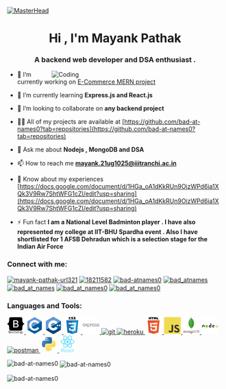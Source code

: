 [![MasterHead](https://i.postimg.cc/9FNzKDqh/github-header-image.png)](https://bad-at-names0.io)
<h1 align="center">Hi , I'm Mayank Pathak</h1>
<h3 align="center">A backend web developer and DSA enthusiast .</h3>
<img align="right" alt="Coding" width="400" src="https://camo.githubusercontent.com/87e7db51257fa949fb47ba8abe22ba884ee407733f489cc8a96264b24188f577/68747470733a2f2f692e696d6775722e636f6d2f724c46694172352e676966">

- 🔭 I’m currently working on [E-Commerce MERN project](https://github.com/bad-at-names0/E-Commerce-Backend-API)

- 🌱 I’m currently learning **Express.js and React.js**

- 👯 I’m looking to collaborate on **any backend project**

- 👨‍💻 All of my projects are available at [https://github.com/bad-at-names0?tab=repositories](https://github.com/bad-at-names0?tab=repositories)

- 💬 Ask me about **Nodejs , MongoDB and DSA**

- 📫 How to reach me **mayank.21ug1025@iiitranchi.ac.in**

- 📄 Know about my experiences [https://docs.google.com/document/d/1HGa_oA1dKkRUn9OizWPd6ia1XQk3V9Rw7ShtWFG1cZI/edit?usp=sharing](https://docs.google.com/document/d/1HGa_oA1dKkRUn9OizWPd6ia1XQk3V9Rw7ShtWFG1cZI/edit?usp=sharing)

- ⚡ Fun fact **I am a National Level Badminton player . I have also represented my college at IIT-BHU Spardha event . Also I have shortlisted for 1 AFSB Dehradun which is a selection stage for the Indian Air Force**

<h3 align="left">Connect with me:</h3>
<p align="left">
<a href="https://linkedin.com/in/mayank-pathak-url321" target="blank"><img align="center" src="https://raw.githubusercontent.com/rahuldkjain/github-profile-readme-generator/master/src/images/icons/Social/linked-in-alt.svg" alt="mayank-pathak-url321" height="30" width="40" /></a>
<a href="https://stackoverflow.com/users/18211582" target="blank"><img align="center" src="https://raw.githubusercontent.com/rahuldkjain/github-profile-readme-generator/master/src/images/icons/Social/stack-overflow.svg" alt="18211582" height="30" width="40" /></a>
<a href="https://codesandbox.com/bad-atnames0" target="blank"><img align="center" src="https://raw.githubusercontent.com/rahuldkjain/github-profile-readme-generator/master/src/images/icons/Social/codesandbox.svg" alt="bad-atnames0" height="30" width="40" /></a>
<a href="https://www.codechef.com/users/bad_atnames" target="blank"><img align="center" src="https://cdn.jsdelivr.net/npm/simple-icons@3.1.0/icons/codechef.svg" alt="bad_atnames" height="30" width="40" /></a>
<a href="https://www.hackerrank.com/bad_at_names" target="blank"><img align="center" src="https://raw.githubusercontent.com/rahuldkjain/github-profile-readme-generator/master/src/images/icons/Social/hackerrank.svg" alt="bad_at_names" height="30" width="40" /></a>
<a href="https://codeforces.com/profile/bad_at_names0" target="blank"><img align="center" src="https://raw.githubusercontent.com/rahuldkjain/github-profile-readme-generator/master/src/images/icons/Social/codeforces.svg" alt="bad_at_names0" height="30" width="40" /></a>
<a href="https://www.leetcode.com/bad_at_names0" target="blank"><img align="center" src="https://raw.githubusercontent.com/rahuldkjain/github-profile-readme-generator/master/src/images/icons/Social/leet-code.svg" alt="bad_at_names0" height="30" width="40" /></a>
</p>

<h3 align="left">Languages and Tools:</h3>
<p align="left"> <a href="https://getbootstrap.com" target="_blank" rel="noreferrer"> <img src="https://raw.githubusercontent.com/devicons/devicon/master/icons/bootstrap/bootstrap-plain-wordmark.svg" alt="bootstrap" width="40" height="40"/> </a> <a href="https://www.cprogramming.com/" target="_blank" rel="noreferrer"> <img src="https://raw.githubusercontent.com/devicons/devicon/master/icons/c/c-original.svg" alt="c" width="40" height="40"/> </a> <a href="https://www.w3schools.com/cpp/" target="_blank" rel="noreferrer"> <img src="https://raw.githubusercontent.com/devicons/devicon/master/icons/cplusplus/cplusplus-original.svg" alt="cplusplus" width="40" height="40"/> </a> <a href="https://www.w3schools.com/css/" target="_blank" rel="noreferrer"> <img src="https://raw.githubusercontent.com/devicons/devicon/master/icons/css3/css3-original-wordmark.svg" alt="css3" width="40" height="40"/> </a> <a href="https://expressjs.com" target="_blank" rel="noreferrer"> <img src="https://raw.githubusercontent.com/devicons/devicon/master/icons/express/express-original-wordmark.svg" alt="express" width="40" height="40"/> </a> <a href="https://git-scm.com/" target="_blank" rel="noreferrer"> <img src="https://www.vectorlogo.zone/logos/git-scm/git-scm-icon.svg" alt="git" width="40" height="40"/> </a> <a href="https://heroku.com" target="_blank" rel="noreferrer"> <img src="https://www.vectorlogo.zone/logos/heroku/heroku-icon.svg" alt="heroku" width="40" height="40"/> </a> <a href="https://www.w3.org/html/" target="_blank" rel="noreferrer"> <img src="https://raw.githubusercontent.com/devicons/devicon/master/icons/html5/html5-original-wordmark.svg" alt="html5" width="40" height="40"/> </a> <a href="https://developer.mozilla.org/en-US/docs/Web/JavaScript" target="_blank" rel="noreferrer"> <img src="https://raw.githubusercontent.com/devicons/devicon/master/icons/javascript/javascript-original.svg" alt="javascript" width="40" height="40"/> </a> <a href="https://www.mongodb.com/" target="_blank" rel="noreferrer"> <img src="https://raw.githubusercontent.com/devicons/devicon/master/icons/mongodb/mongodb-original-wordmark.svg" alt="mongodb" width="40" height="40"/> </a> <a href="https://nodejs.org" target="_blank" rel="noreferrer"> <img src="https://raw.githubusercontent.com/devicons/devicon/master/icons/nodejs/nodejs-original-wordmark.svg" alt="nodejs" width="40" height="40"/> </a> <a href="https://postman.com" target="_blank" rel="noreferrer"> <img src="https://www.vectorlogo.zone/logos/getpostman/getpostman-icon.svg" alt="postman" width="40" height="40"/> </a> <a href="https://www.python.org" target="_blank" rel="noreferrer"> <img src="https://raw.githubusercontent.com/devicons/devicon/master/icons/python/python-original.svg" alt="python" width="40" height="40"/> </a> <a href="https://reactjs.org/" target="_blank" rel="noreferrer"> <img src="https://raw.githubusercontent.com/devicons/devicon/master/icons/react/react-original-wordmark.svg" alt="react" width="40" height="40"/> </a> </p>

<p><img align="left" src="https://github-readme-stats.vercel.app/api/top-langs?username=bad-at-names0&show_icons=true&locale=en&layout=compact" alt="bad-at-names0" /></p>

<p>&nbsp;<img align="center" src="https://github-readme-stats.vercel.app/api?username=bad-at-names0&show_icons=true&locale=en" alt="bad-at-names0" /></p>

<p><img align="center" src="https://github-readme-streak-stats.herokuapp.com/?user=bad-at-names0&" alt="bad-at-names0" /></p>
